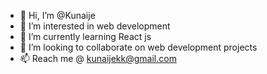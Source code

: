 - 👋 Hi, I’m @Kunaije
- 👀 I’m interested in web development
- 🌱 I’m currently learning React js
- 💞️ I’m looking to collaborate on web development projects
- 📫 Reach me @ kunaijekk@gmail.com

<!---
Kunaije/Kunaije is a ✨ special ✨ repository because its `README.md` (this file) appears on your GitHub profile.
You can click the Preview link to take a look at your changes.
--->
